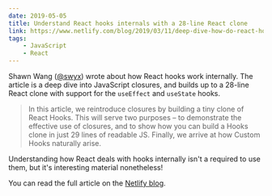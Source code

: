 ```yaml
---
date: 2019-05-05
title: Understand React hooks internals with a 28-line React clone
link: https://www.netlify.com/blog/2019/03/11/deep-dive-how-do-react-hooks-really-work/
tags:
    - JavaScript
    - React
---
```


Shawn Wang ([@swyx](https://twitter.com/swyx)) wrote about how React hooks work internally. The article is a deep dive into JavaScript closures, and builds up to a 28-line React clone with support for the `useEffect` and `useState` hooks.

> In this article, we reintroduce closures by building a tiny clone of React Hooks. This will serve two purposes – to demonstrate the effective use of closures, and to show how you can build a Hooks clone in just 29 lines of readable JS. Finally, we arrive at how Custom Hooks naturally arise.

Understanding how React deals with hooks internally isn't a required to use them, but it's interesting material nonetheless!

You can read the full article on the [Netlify blog](https://www.netlify.com/blog/2019/03/11/deep-dive-how-do-react-hooks-really-work/).
